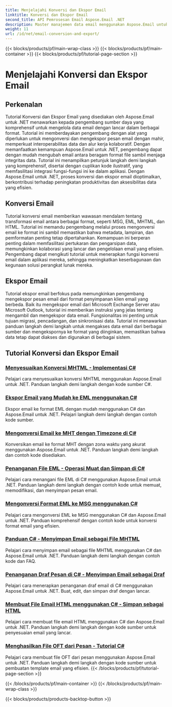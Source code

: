 ```yaml
---
title: Menjelajahi Konversi dan Ekspor Email
linktitle: Konversi dan Ekspor Email
second_title: API Pemrosesan Email Aspose.Email .NET
description: Master manajemen data email menggunakan Aspose.Email untuk tutorial .NET. Konversi, ekspor email, pertahankan integritas, tangani lampiran. Tinggikan dengan contoh.
weight: 11
url: /id/net/email-conversion-and-export/
---
```


{{< blocks/products/pf/main-wrap-class >}}
{{< blocks/products/pf/main-container >}}
{{< blocks/products/pf/tutorial-page-section >}}

# Menjelajahi Konversi dan Ekspor Email


## Perkenalan

Tutorial Konversi dan Ekspor Email yang disediakan oleh Aspose.Email untuk .NET menawarkan kepada pengembang sumber daya yang komprehensif untuk mengelola data email dengan lancar dalam berbagai format. Tutorial ini memberdayakan pengembang dengan alat yang diperlukan untuk mengonversi dan mengekspor pesan email dengan mahir, memperkuat interoperabilitas data dan alur kerja kolaboratif. Dengan memanfaatkan kemampuan Aspose.Email untuk .NET, pengembang dapat dengan mudah mengubah email antara beragam format file sambil menjaga integritas data. Tutorial ini menampilkan petunjuk langkah demi langkah yang komprehensif, disertai dengan cuplikan kode ilustratif, yang memfasilitasi integrasi fungsi-fungsi ini ke dalam aplikasi. Dengan Aspose.Email untuk .NET, proses konversi dan ekspor email dioptimalkan, berkontribusi terhadap peningkatan produktivitas dan aksesibilitas data yang efisien.

## Konversi Email

Tutorial konversi email memberikan wawasan mendalam tentang transformasi email antara berbagai format, seperti MSG, EML, MHTML, dan HTML. Tutorial ini memandu pengembang melalui proses mengonversi email ke format ini sambil memastikan bahwa metadata, lampiran, dan pemformatan penting tetap dipertahankan. Kemampuan ini berperan penting dalam memfasilitasi pertukaran dan pengarsipan data, memungkinkan kolaborasi yang lancar dan pengelolaan email yang efisien. Pengembang dapat mengikuti tutorial untuk menerapkan fungsi konversi email dalam aplikasi mereka, sehingga meningkatkan keserbagunaan dan kegunaan solusi perangkat lunak mereka.

## Ekspor Email

Tutorial ekspor email berfokus pada memungkinkan pengembang mengekspor pesan email dari format penyimpanan klien email yang berbeda. Baik itu mengekspor email dari Microsoft Exchange Server atau Microsoft Outlook, tutorial ini memberikan instruksi yang jelas tentang mengambil dan mengekspor data email. Fungsionalitas ini penting untuk tujuan migrasi, pencadangan, dan sinkronisasi data. Tutorial ini menawarkan panduan langkah demi langkah untuk mengakses data email dari berbagai sumber dan mengekspornya ke format yang diinginkan, memastikan bahwa data tetap dapat diakses dan digunakan di berbagai sistem.

## Tutorial Konversi dan Ekspor Email
### [Menyesuaikan Konversi MHTML - Implementasi C#](./customizing-mhtml-conversion-csharp-implementation/)
Pelajari cara menyesuaikan konversi MHTML menggunakan Aspose.Email untuk .NET. Panduan langkah demi langkah dengan kode sumber C#.
### [Ekspor Email yang Mudah ke EML menggunakan C#](./effortless-email-export-to-eml-using-csharp/)
Ekspor email ke format EML dengan mudah menggunakan C# dan Aspose.Email untuk .NET. Pelajari langkah demi langkah dengan contoh kode sumber.
### [Mengonversi Email ke MHT dengan Timezone di C#](./converting-email-to-mht-with-timezone-in-csharp/)
Konversikan email ke format MHT dengan zona waktu yang akurat menggunakan Aspose.Email untuk .NET. Panduan langkah demi langkah dan contoh kode disediakan.
### [Penanganan File EML - Operasi Muat dan Simpan di C#](./eml-file-handling-load-and-save-operations-in-csharp/)
Pelajari cara menangani file EML di C# menggunakan Aspose.Email untuk .NET. Panduan langkah demi langkah dengan contoh kode untuk memuat, memodifikasi, dan menyimpan pesan email.
### [Mengonversi Format EML ke MSG menggunakan C#](./converting-eml-to-msg-format-using-csharp/)
Pelajari cara mengonversi EML ke MSG menggunakan C# dan Aspose.Email untuk .NET. Panduan komprehensif dengan contoh kode untuk konversi format email yang efisien.
### [Panduan C# - Menyimpan Email sebagai File MHTML](./csharp-guide-saving-email-as-mhtml-file/)
Pelajari cara menyimpan email sebagai file MHTML menggunakan C# dan Aspose.Email untuk .NET. Panduan langkah demi langkah dengan contoh kode dan FAQ.
### [Penanganan Draf Pesan di C# - Menyimpan Email sebagai Draf](./draft-message-handling-in-csharp-saving-email-as-draft/)
Pelajari cara menerapkan penanganan draf email di C# menggunakan Aspose.Email untuk .NET. Buat, edit, dan simpan draf dengan lancar.
### [Membuat File Email HTML menggunakan C# - Simpan sebagai HTML](./creating-html-email-files-using-csharp-save-as-html/)
Pelajari cara membuat file email HTML menggunakan C# dan Aspose.Email untuk .NET. Panduan langkah demi langkah dengan kode sumber untuk penyesuaian email yang lancar.
### [Menghasilkan File OFT dari Pesan - Tutorial C#](./generating-oft-files-from-messages-csharp-tutorial/)
Pelajari cara membuat file OFT dari pesan menggunakan Aspose.Email untuk .NET. Panduan langkah demi langkah dengan kode sumber untuk pembuatan template email yang efisien.
{{< /blocks/products/pf/tutorial-page-section >}}

{{< /blocks/products/pf/main-container >}}
{{< /blocks/products/pf/main-wrap-class >}}

{{< blocks/products/products-backtop-button >}}
